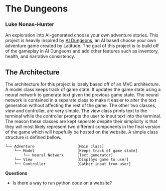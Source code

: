 # The Dungeons
### Luke Nonas-Hunter
An exploration into AI-generated choose your own adventure stories. This project is heavily inspired by [AI Dungeons](https://play.aidungeon.io), an AI based choose your own adventure game created by Latitude. The goal of this project is to build off of the gameplay in AI Dungeons and add other features such as inventory, health, and narrative consistency.

## The Architecture
The architecture for this project is losely based off of an MVC architecture. A model class keeps track of game state. It updates the game state using a neural network to generate text given the previous game state. The neural network is contained in a separate class to make it easier to alter the text generation without affecting the rest of the game. The other two classes, view and controller, are very simple. The view class prints text to the terminal while the controller prompts the user to input text into the terminal. The reason these classes are kept seperate despite their simplicity is that they will most likely represent two different components in the final version of the game which will hopefully be hosted on the website. A simple class structure is defined bellow.

```text
└── Adventure                   [Main class]
    └── Model                   [Keeps track of game state]
        └── Neural Network      [Text generator]
    └── View                    [Displays game to user]
    └── Controller              [Gather input from user]
```

**Questions**  
- Is there a way to run python code on a website?